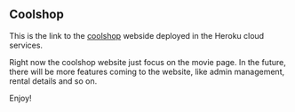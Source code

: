 ## Coolshop

This is the link to the [coolshop](https://shielded-fjord-52577.herokuapp.com/movies) webside deployed in the Heroku cloud services.

Right now the coolshop website just focus on the movie page. In the future, there will be more features coming to the website, like admin management, rental details and so on.

Enjoy!
